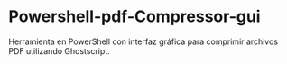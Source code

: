 # Powershell-pdf-Compressor-gui
Herramienta en PowerShell con interfaz gráfica para comprimir archivos PDF utilizando Ghostscript.
